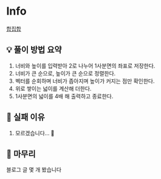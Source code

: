 # Info
[합집합](https://www.acmicpc.net/problem/14411)

## 💡 풀이 방법 요약
1. 너비와 높이를 입력받아 2로 나누어 1사분면의 좌표로 저장한다.
2. 너비가 큰 순으로, 높이가 큰 순으로 정렬한다.
3. 벡터를 순회하며 너비가 좁아지며 높이가 커지는 점만 확인한다.
4. 위로 쌓이는 넓이를 계산해 더한다.
5. 1사분면의 넓이를 4배 해 출력하고 종료한다.

## 👀 실패 이유
1. 모르겠습니다... 🥹

## 🙂 마무리
블로그 글 몇 개 봤습니다
